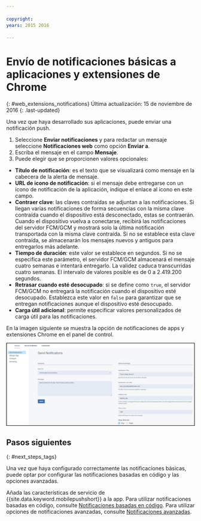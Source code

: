 ```yaml
---

copyright:
years: 2015 2016

---
```



# Envío de notificaciones básicas a aplicaciones y extensiones de Chrome 
{: #web_extensions_notifications}
Última actualización: 15 de noviembre de 2016
{: .last-updated}

Una vez que haya desarrollado sus aplicaciones, puede enviar una notificación push. 

1. Seleccione **Enviar notificaciones** y para redactar un mensaje seleccione **Notificaciones web** como opción **Enviar a**. 
2. Escriba el mensaje en el campo **Mensaje**.
3. Puede elegir que se proporcionen valores opcionales:
  - **Título de notificación**: es el texto que se visualizará como mensaje en la cabecera de la alerta de mensaje.
  - **URL de icono de notificación**: si el mensaje debe entregarse con un icono de notificación de la aplicación, indique el enlace al icono en este campo.
  - **Contraer clave**: las claves contraídas se adjuntan a las notificaciones. Si llegan varias notificaciones de forma secuencias con la misma clave contraída cuando el dispositivo está desconectado, estas se contraerán. Cuando el dispositivo vuelva a conectarse, recibirá las notificaciones del servidor FCM/GCM y mostrará solo la última notificación transportada con la misma clave contraída. Si no se establece esta clave contraída, se almacenarán los mensajes nuevos y antiguos para entregarlos más adelante.
  - **Tiempo de duración**: este valor se establece en segundos. Si no se especifica este parámetro, el servidor FCM/GCM almacenará el mensaje cuatro semanas e intentará entregarlo. La validez caduca transcurridas cuatro semanas. El intervalo de valores posible es de 0 a 2.419.200 segundos.
  - **Retrasar cuando esté desocupado**: si se define como `true`, el servidor FCM/GCM no entregará la notificación cuando el dispositivo esté desocupado. Establezca este valor en `false` para garantizar que se entregan notificaciones aunque el dispositivo esté desocupado.
  - **Carga útil adicional**: permite especificar valores personalizados de carga útil para las notificaciones.

En la imagen siguiente se muestra la opción de notificaciones de apps y extensiones Chrome en el panel de control.

  ![pantalla Notificaciones](images/push_chrome_extns.jpg)
  
## Pasos siguientes
  {: #next_steps_tags}

Una vez que haya configurado correctamente las notificaciones básicas, puede optar por configurar las notificaciones basadas en código y las opciones avanzadas. 

Añada las características de servicio de {{site.data.keyword.mobilepushshort}} a la app. Para utilizar notificaciones basadas en código, consulte [Notificaciones basadas en código](c_tag_basednotifications.html). Para utilizar opciones de notificaciones avanzadas, consulte [Notificaciones avanzadas](t_advance_badge_sound_payload.html).
